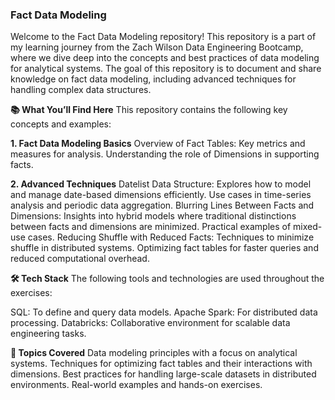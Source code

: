 ### Fact Data Modeling 
Welcome to the Fact Data Modeling repository! This repository is a part of my learning journey from the Zach Wilson Data Engineering Bootcamp, where we dive deep into the concepts and best practices of data modeling for analytical systems. The goal of this repository is to document and share knowledge on fact data modeling, including advanced techniques for handling complex data structures.

**📚 What You’ll Find Here**
This repository contains the following key concepts and examples:

**1. Fact Data Modeling Basics**
Overview of Fact Tables: Key metrics and measures for analysis.
Understanding the role of Dimensions in supporting facts.

**2. Advanced Techniques**
Datelist Data Structure:
Explores how to model and manage date-based dimensions efficiently.
Use cases in time-series analysis and periodic data aggregation.
Blurring Lines Between Facts and Dimensions:
Insights into hybrid models where traditional distinctions between facts and dimensions are minimized.
Practical examples of mixed-use cases.
Reducing Shuffle with Reduced Facts:
Techniques to minimize shuffle in distributed systems.
Optimizing fact tables for faster queries and reduced computational overhead.


**🛠️ Tech Stack**
The following tools and technologies are used throughout the exercises:

SQL: To define and query data models.
Apache Spark: For distributed data processing.
Databricks: Collaborative environment for scalable data engineering tasks.


**🚀 Topics Covered**
Data modeling principles with a focus on analytical systems.
Techniques for optimizing fact tables and their interactions with dimensions.
Best practices for handling large-scale datasets in distributed environments.
Real-world examples and hands-on exercises.

